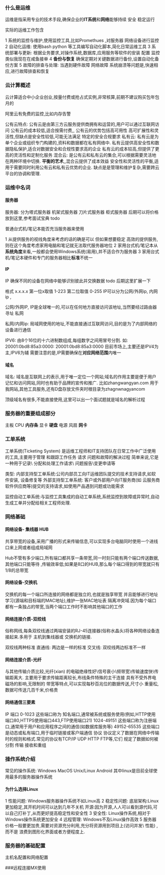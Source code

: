 
### 什么是运维

运维是指采用专业的技术手段,确保企业的**IT系统**和**网络**能够持续 安全 稳定运行 

实际的运维工作包含

1 系统的监控与维护,使用监控工具,比如Promethues ,对服务器 网络设备进行监控
2 自动化运维: 使用bash python 等工具编写自动化脚本,简化日常运维工具
3 系统部署与更新: 根据业务要求,对操作系统,数据库,应用服务等软件的安装 配置 监控
   类似我现在在咸鱼接单
4 **备份与恢复**  确保定期对关键数据进行备份,设置自动化备份方案
5 故障的排查与处理: 当遇到硬件故障 网络故障 系统崩溃等问题是,快速相应,进行故障排查和恢复

###  云计算概述

云计算适合中小企业创业,按量付费或抢占式实例,非常核算,前期不建议购买包年包月的

阿里云有免费的监控,比如内存告警

公有云特点: 公有云是由第三方云服务提供商拥有和运营的,用户可以通过互联网访问
           公有云的成本较低,适合按需付费,,
           公有云的优势包括高可用性 高可扩展性和灵活性,但缺点是安全性较低,可能无法满足
               特定的安全合规要求
私有云:
       私有云是为单个企业或组织专门构建的,资料和数据都在私有网络中.
        私有云提供高安全性和数据隐私保护,适合对数据安全和合规性要求高的企业
        私有云的成本较高,但提供了更高的灵活性和定制化服务
混合云:
       是公有云和私有云的集合,可以根据需要灵活地在两种环境中切换.
       **平衡的艺术**,,混合云提供了成本效益  安全性和灵活性的平衡,适用于需要同时利用公有云和私有云优势的企业.
       缺点是是管理和维护复杂,需要跨云平台的协调和管理.
### 运维中名词

#### 服务器

 服务器: 分为塔式服务器 机架式服务器  刀片式服务器  柜式服务器
后期可以将价格放到这里,参考面试宝典  todo

普通台式机/笔记本能否充当服务器来使用

1 从提供服务的视线角度来考虑的话的确是可以
但如果想要稳定 高效的提供服务,则在这个角度考虑家用电脑和笔记就无法取代服务器地位
2 家用台式机/笔记本从**系统角度**来看,一般都会使用Windows系统(易用),并不适合作为服务器
3 家用台式机/笔记本硬件和专门的服务器相比**标准**不统一


#### IP
IP 确保不同的设备在网络中能够识别彼此并交换数据
todo  后期这里扩展一下

格式 x.x.x.x  第一位x取值 1-223  第二位取值 0-255
IP可以分为公网/外网ip,
内网ip ,  

公网/外网IP,  IP是全球唯一的,可以在任何地方直接访问该地址,当然要经过路由器寻址
私网


私网/内网ip:  局域网使用的地址,不能直接通过互联网访问,目的是为了内部网络的设备进行通信


IPV6:
    由8个16位的十六进制数组成,每组数字之间用冒号分割.
     如: 20001:0bd8:85a3:0000: 20001:0bd8:85a3:0000
目前市场上,主要还是IPV4为主,IPV6为辅
需要注意的是,IP需要确保在**对应网络范围**内唯一

#### 域名
域名: 域名是互联网上的表示,用于唯一定位一个网站;域名的作用主要是便于用户记忆和访问网站,同时也有助于品牌的宣传和推广. 比如zhangwangyan.com  用于我网站,其他工具服务,还有D盘存放文件夹时根目录为zhagnwnagyancom

顶级域名有很多,不能直接使用,这里可以出一个面试题就是域名的解析过程

### 服务器的重要组成部分

主板 CPU  **内存条**  显卡  **硬盘**  电源  风扇   **网卡**


### 工单系统

工单系统(Ticketing System) 是运维工程师和IT支持团队在日常工作中广泛使用的工具,主要用于管理
和跟踪工作任务 请求 问题和故障的解决过程  简单来说,它是一种用于记录\ 分配和处理工作请求\  问题报告\变更申请等

类型:
内部支持型工单系统:公司内部员工向IT运维团队提交的技术支持请求,如软件安装, 设备修复等
外部支持型工单系统: 客户或外部用户向IT服务商(如 云服务商  软件供应商等)提交的支持请求,如使用产品遇到问题或功能需求

监控自动工单系统:与监控工具集成的自动工单系统,系统监控到故障或异常时,自动生成工单并分配给相关工程师处理.


### 网络基础

#### 网络设备- 集线器 HUB

共享带宽的设备,采用广播的形式来传输信息,可以实现多台电脑同时使用一个进线口来上网或者组成局域网

Hub不管有多少端口,所有端口都共享一条带宽,同一时刻只能有两个端口传送数据,其他端口只能等待
,传输效率低;如果是8口的HUB,那么每个端口得到的带宽就只有1/8的总带宽

#### 网络设备-交换机

交换机的每一个端口所连接的网络都是独立的,也就是独享带宽
并且能够进行地址学习(源端和目标端的MAC地址),维护一张MAC地址表
隔离冲突域.因为每个端口都有一条独占的带宽,当两个端口工作时不影响其他端口的工作


#### 网络连接介质-双绞线

俗称网线,每条双绞线通过两端安装的RJ-45连接器(俗称水晶头)将各种网络设备连接起来.多用于
主机到集线器或 交换机的链接.

双绞线两种标准
直通线: 两边是一样的标准
交叉线: 双绞线两边标准不一样

#### 网络连接介质-光纤

与其他传输介质比较,光纤(xian) 的电磁绝缘性好\信号衰小\频带宽\传输速度快\传输距离大.
主要用于要求传输距离较长,布线条件特殊的主干连接  具有不受外界电磁场的影响,无限制的
带宽等特点,可以实现每秒百兆位的数据传送,尺寸小 重量松,数据可传送几百千米,价格贵

#### 网络通信三要素
IP
端口
    0-1023  这些端口称为 知名端口,通常被系统或服务使用(例如,HTTP使用端口80,HTTPS使用端口443,FTP使用端口21)
    1024-49151  这些端口称为注册端口,通常用于用户和应用程序之间的通信(如数据库服务等)
     49152-65535  这些端口是动态或私有端口,用于临时链接或客户端通信
协议
     协议定义了数据在网络中传输时的规则和格式.常见的协议有TCP/IP  UDP  HTTP FTP等,它们
     规定了数据如何被分割 传输  接收和重组
 ### 操作系统介绍
常见的操作系统: Windows MacOS  Unix/Linux  Android 其中linux是目前全球使用最多的服务器操作系统

#### 为什么选择Linux
1 性能问题: Windows服务器操作系统不如Linux高
2 稳定性问题:
    底层架构:Linux更加稳定,其开机时间可以达到几年不关机
     开源:因为开源,人人可以看到源代码,可以自己打补丁,从而更好提高稳定性和安全性
3 安全性: Linux操作系统,相对于Windows操作系统更加安全
4 远程管理: Windows不及Linux操作高效
5 服务器价格一般要更加贵,需要对资源充分利用,充分将资源用到项目上(访问并发\ 性能) ,而不是
  浪费到图形化界面或者方便程度上.


### 服务器的基础配置

主机名配置和网络配置

###远程连接MX使用
















